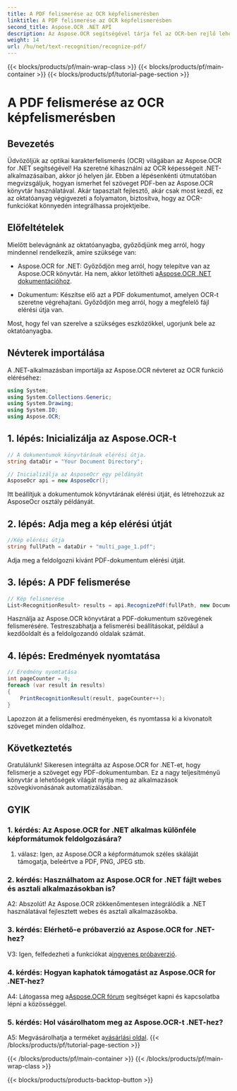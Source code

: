 ```yaml
---
title: A PDF felismerése az OCR képfelismerésben
linktitle: A PDF felismerése az OCR képfelismerésben
second_title: Aspose.OCR .NET API
description: Az Aspose.OCR segítségével tárja fel az OCR-ben rejlő lehetőségeket a .NET-ben. Könnyedén bontsa ki a szöveget a PDF-ekből. Töltse le most a zökkenőmentes integrációs élményért.
weight: 14
url: /hu/net/text-recognition/recognize-pdf/
---
```


{{< blocks/products/pf/main-wrap-class >}}
{{< blocks/products/pf/main-container >}}
{{< blocks/products/pf/tutorial-page-section >}}

# A PDF felismerése az OCR képfelismerésben

## Bevezetés

Üdvözöljük az optikai karakterfelismerés (OCR) világában az Aspose.OCR for .NET segítségével! Ha szeretné kihasználni az OCR képességeit .NET-alkalmazásaiban, akkor jó helyen jár. Ebben a lépésenkénti útmutatóban megvizsgáljuk, hogyan ismerhet fel szöveget PDF-ben az Aspose.OCR könyvtár használatával. Akár tapasztalt fejlesztő, akár csak most kezdi, ez az oktatóanyag végigvezeti a folyamaton, biztosítva, hogy az OCR-funkciókat könnyedén integrálhassa projektjeibe.

## Előfeltételek

Mielőtt belevágnánk az oktatóanyagba, győződjünk meg arról, hogy mindennel rendelkezik, amire szüksége van:

-  Aspose.OCR for .NET: Győződjön meg arról, hogy telepítve van az Aspose.OCR könyvtár. Ha nem, akkor letöltheti a[Aspose.OCR .NET dokumentációhoz](https://reference.aspose.com/ocr/net/).

- Dokumentum: Készítse elő azt a PDF dokumentumot, amelyen OCR-t szeretne végrehajtani. Győződjön meg arról, hogy a megfelelő fájl elérési útja van.

Most, hogy fel van szerelve a szükséges eszközökkel, ugorjunk bele az oktatóanyagba.

## Névterek importálása

A .NET-alkalmazásban importálja az Aspose.OCR névteret az OCR funkció eléréséhez:

```csharp
using System;
using System.Collections.Generic;
using System.Drawing;
using System.IO;
using Aspose.OCR;
```

## 1. lépés: Inicializálja az Aspose.OCR-t

```csharp
// A dokumentumok könyvtárának elérési útja.
string dataDir = "Your Document Directory";

// Inicializálja az AsposeOcr egy példányát
AsposeOcr api = new AsposeOcr();
```

Itt beállítjuk a dokumentumok könyvtárának elérési útját, és létrehozzuk az AsposeOcr osztály példányát.

## 2. lépés: Adja meg a kép elérési útját

```csharp
//Kép elérési útja
string fullPath = dataDir + "multi_page_1.pdf";
```

Adja meg a feldolgozni kívánt PDF-dokumentum elérési útját.

## 3. lépés: A PDF felismerése

```csharp
// Kép felismerése
List<RecognitionResult> results = api.RecognizePdf(fullPath, new DocumentRecognitionSettings { StartPage = 2, PagesNumber = 2 });
```

Használja az Aspose.OCR könyvtárat a PDF-dokumentum szövegének felismerésére. Testreszabhatja a felismerési beállításokat, például a kezdőoldalt és a feldolgozandó oldalak számát.

## 4. lépés: Eredmények nyomtatása

```csharp
// Eredmény nyomtatása
int pageCounter = 0;
foreach (var result in results)
{
    PrintRecognitionResult(result, pageCounter++);
}
```

Lapozzon át a felismerési eredményeken, és nyomtassa ki a kivonatolt szöveget minden oldalhoz.

## Következtetés

Gratulálunk! Sikeresen integrálta az Aspose.OCR for .NET-et, hogy felismerje a szöveget egy PDF-dokumentumban. Ez a nagy teljesítményű könyvtár a lehetőségek világát nyitja meg az alkalmazások szövegkivonásának automatizálásában.

## GYIK

### 1. kérdés: Az Aspose.OCR for .NET alkalmas különféle képformátumok feldolgozására?

1. válasz: Igen, az Aspose.OCR a képformátumok széles skáláját támogatja, beleértve a PDF, PNG, JPEG stb.

### 2. kérdés: Használhatom az Aspose.OCR for .NET fájlt webes és asztali alkalmazásokban is?

A2: Abszolút! Az Aspose.OCR zökkenőmentesen integrálódik a .NET használatával fejlesztett webes és asztali alkalmazásokba.

### 3. kérdés: Elérhető-e próbaverzió az Aspose.OCR for .NET-hez?

 V3: Igen, felfedezheti a funkciókat a[ingyenes próbaverzió](https://releases.aspose.com/).

### 4. kérdés: Hogyan kaphatok támogatást az Aspose.OCR for .NET-hez?

 A4: Látogassa meg a[Aspose.OCR fórum](https://forum.aspose.com/c/ocr/16) segítséget kapni és kapcsolatba lépni a közösséggel.

### 5. kérdés: Hol vásárolhatom meg az Aspose.OCR-t .NET-hez?

 A5: Megvásárolhatja a terméket a[vásárlási oldal](https://purchase.aspose.com/buy).
{{< /blocks/products/pf/tutorial-page-section >}}

{{< /blocks/products/pf/main-container >}}
{{< /blocks/products/pf/main-wrap-class >}}

{{< blocks/products/products-backtop-button >}}
